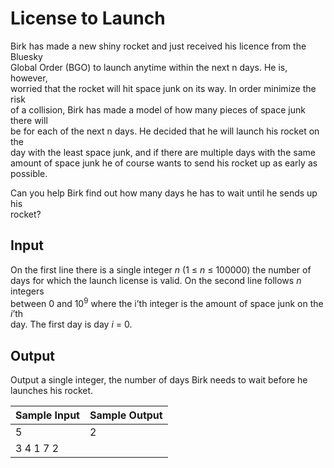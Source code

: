 # License to Launch

Birk has made a new shiny rocket and just received his licence from the Bluesky\
Global Order (BGO) to launch anytime within the next n days. He is, however,\
worried that the rocket will hit space junk on its way. In order minimize the risk\
of a collision, Birk has made a model of how many pieces of space junk there will\
be for each of the next n days. He decided that he will launch his rocket on the\
day with the least space junk, and if there are multiple days with the same\
amount of space junk he of course wants to send his rocket up as early as\
possible.

Can you help Birk find out how many days he has to wait until he sends up his\
rocket?

## Input

On the first line there is a single integer *n* (1 ≤ *n* ≤ 100000) the number of\
days for which the launch license is valid. On the second line follows *n* integers\
between 0 and 10<sup>9</sup> where the i’th integer is the amount of space junk on the *i*’th\
day. The first day is day *i* = 0.

## Output

Output a single integer, the number of days Birk needs to wait before he launches his rocket.

| Sample Input | Sample Output |
| ---          | ---           |
| 5            | 2             |
| 3 4 1 7 2    |               |